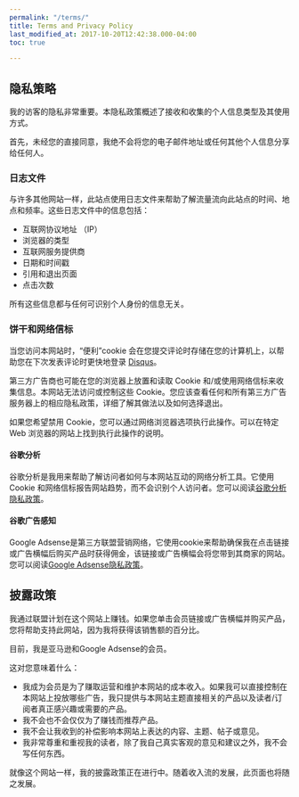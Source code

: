 ```yaml
---
permalink: "/terms/"
title: Terms and Privacy Policy
last_modified_at: 2017-10-20T12:42:38.000-04:00
toc: true

---
```

## 隐私策略

我的访客的隐私非常重要。本隐私政策概述了接收和收集的个人信息类型及其使用方式。

首先，未经您的直接同意，我绝不会将您的电子邮件地址或任何其他个人信息分享给任何人。

### 日志文件

与许多其他网站一样，此站点使用日志文件来帮助了解流量流向此站点的时间、地点和频率。这些日志文件中的信息包括：

* 互联网协议地址 （IP）
* 浏览器的类型
* 互联网服务提供商
* 日期和时间戳
* 引用和退出页面
* 点击次数

所有这些信息都与任何可识别个人身份的信息无关。

### 饼干和网络信标

当您访问本网站时，“便利”cookie 会在您提交评论时存储在您的计算机上，以帮助您在下次发表评论时更快地登录 [Disqus](http://disqus.com)。

第三方广告商也可能在您的浏览器上放置和读取 Cookie 和/或使用网络信标来收集信息。本网站无法访问或控制这些 Cookie。您应该查看任何和所有第三方广告服务器上的相应隐私政策，详细了解其做法以及如何选择退出。

如果您希望禁用 Cookie，您可以通过网络浏览器选项执行此操作。可以在特定 Web 浏览器的网站上找到执行此操作的说明。

#### 谷歌分析

谷歌分析是我用来帮助了解访问者如何与本网站互动的网络分析工具。它使用 Cookie 和网络信标报告网站趋势，而不会识别个人访问者。您可以阅读[谷歌分析隐私政策](http://www.google.com/analytics/learn/privacy.html)。

#### 谷歌广告感知

Google Adsense是第三方联盟营销网络，它使用cookie来帮助确保我在点击链接或广告横幅后购买产品时获得佣金，该链接或广告横幅会将您带到其商家的网站。您可以阅读[Google Adsense隐私政策](http://support.google.com/adsense/bin/answer.py?hl=en&answer=48182)。

## 披露政策

我通过联盟计划在这个网站上赚钱。如果您单击会员链接或广告横幅并购买产品，您将帮助支持此网站，因为我将获得该销售额的百分比。

目前，我是亚马逊和Google Adsense的会员。

这对您意味着什么：

* 我成为会员是为了赚取运营和维护本网站的成本收入。如果我可以直接控制在本网站上投放哪些广告，我只提供与本网站主题直接相关的产品以及读者/订阅者真正感兴趣或需要的产品。
* 我不会也不会仅仅为了赚钱而推荐产品。
* 我不会让我收到的补偿影响本网站上表达的内容、主题、帖子或意见。
* 我非常尊重和重视我的读者，除了我自己真实客观的意见和建议之外，我不会写任何东西。

就像这个网站一样，我的披露政策正在进行中。随着收入流的发展，此页面也将随之发展。